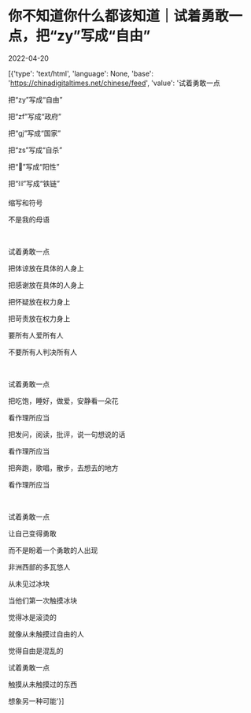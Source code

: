 # 你不知道你什么都该知道｜试着勇敢一点，把“zy”写成“自由”

2022-04-20

[{'type': 'text/html', 'language': None, 'base': 'https://chinadigitaltimes.net/chinese/feed', 'value': '试着勇敢一点

把“zy”写成“自由”

把“zf”写成“政府”

把“gj”写成“国家”

把“zs”写成“自杀”

把“🐏”写成“阳性”

把“⛓”写成“铁链”

缩写和符号

不是我的母语

&emsp;

试着勇敢一点

把体谅放在具体的人身上

把感谢放在具体的人身上

把怀疑放在权力身上

把苛责放在权力身上

要所有人爱所有人

不要所有人判决所有人

&emsp;

试着勇敢一点

把吃饱，睡好，做爱，安静看一朵花

看作理所应当

把发问，阅读，批评，说一句想说的话

看作理所应当

把奔跑，歌唱，散步，去想去的地方

看作理所应当

&emsp;

试着勇敢一点

让自己变得勇敢

而不是盼着一个勇敢的人出现

非洲西部的多瓦悠人

从未见过冰块

当他们第一次触摸冰块

觉得冰是滚烫的

就像从未触摸过自由的人

觉得自由是混乱的

试着勇敢一点

触摸从未触摸过的东西

想象另一种可能'}]
